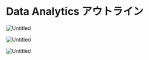 # Data Analytics アウトライン
![Untitled](https://prod-files-secure.s3.us-west-2.amazonaws.com/42b16988-a5a8-437d-af8b-c8412ee1342b/28c9314a-7bb9-4e8e-b275-9771974a3cac/Untitled.png)

![Untitled](https://prod-files-secure.s3.us-west-2.amazonaws.com/42b16988-a5a8-437d-af8b-c8412ee1342b/37069647-5d4a-429c-a852-d8ad92711760/Untitled.png)

![Untitled](https://prod-files-secure.s3.us-west-2.amazonaws.com/42b16988-a5a8-437d-af8b-c8412ee1342b/1a7cd662-1274-4c1e-8ddf-ac2e959e5490/Untitled.png)